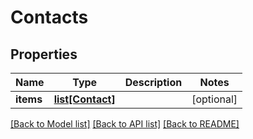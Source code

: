 # Contacts

## Properties
Name | Type | Description | Notes
------------ | ------------- | ------------- | -------------
**items** | [**list[Contact]**](Contact.md) |  | [optional] 

[[Back to Model list]](../README.md#documentation-for-models) [[Back to API list]](../README.md#documentation-for-api-endpoints) [[Back to README]](../README.md)


